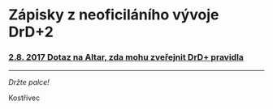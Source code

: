 # Zápisky z neoficiláního vývoje DrD+2

### [2.8. 2017 Dotaz na Altar, zda mohu zveřejnit DrD+ pravidla](ptam_se_bouchiho_zda_muzu_zverejnit_drdplus_html.md)

---

*Držte palce!*

Kostřivec